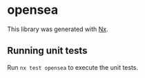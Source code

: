# opensea

This library was generated with [Nx](https://nx.dev).

## Running unit tests

Run `nx test opensea` to execute the unit tests.
